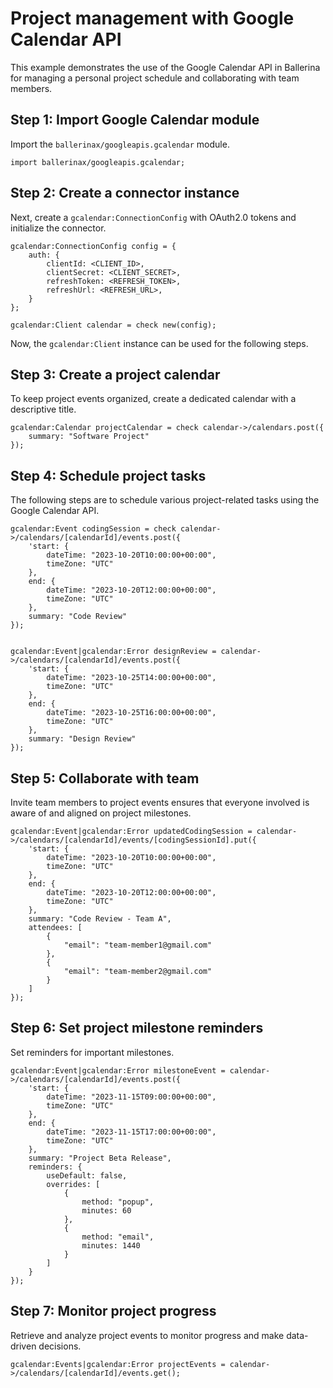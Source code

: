 # Project management with Google Calendar API

This example demonstrates the use of the Google Calendar API in Ballerina for managing a personal project schedule and collaborating with team members.

## Step 1: Import Google Calendar module

Import the `ballerinax/googleapis.gcalendar` module.

```ballerina
import ballerinax/googleapis.gcalendar;
```

## Step 2: Create a connector instance

Next, create a `gcalendar:ConnectionConfig` with OAuth2.0 tokens and initialize the connector.

```ballerina
gcalendar:ConnectionConfig config = {
    auth: {
        clientId: <CLIENT_ID>,
        clientSecret: <CLIENT_SECRET>,
        refreshToken: <REFRESH_TOKEN>,
        refreshUrl: <REFRESH_URL>,
    }
};

gcalendar:Client calendar = check new(config);
```

Now, the `gcalendar:Client` instance can be used for the following steps.

## Step 3: Create a project calendar

To keep project events organized, create a dedicated calendar with a descriptive title.

```ballerina
gcalendar:Calendar projectCalendar = check calendar->/calendars.post({
    summary: "Software Project"
});
```

## Step 4: Schedule project tasks

The following steps are to schedule various project-related tasks using the Google Calendar API.

```ballerina
gcalendar:Event codingSession = check calendar->/calendars/[calendarId]/events.post({
    'start: {
        dateTime: "2023-10-20T10:00:00+00:00",
        timeZone: "UTC"
    },
    end: {
        dateTime: "2023-10-20T12:00:00+00:00",
        timeZone: "UTC"
    },
    summary: "Code Review"
});


gcalendar:Event|gcalendar:Error designReview = calendar->/calendars/[calendarId]/events.post({
    'start: {
        dateTime: "2023-10-25T14:00:00+00:00",
        timeZone: "UTC"
    },
    end: {
        dateTime: "2023-10-25T16:00:00+00:00",
        timeZone: "UTC"
    },
    summary: "Design Review"
});
```

## Step 5: Collaborate with team

Invite team members to project events ensures that everyone involved is aware of and aligned on project milestones.

```ballerina
gcalendar:Event|gcalendar:Error updatedCodingSession = calendar->/calendars/[calendarId]/events/[codingSessionId].put({
    'start: {
        dateTime: "2023-10-20T10:00:00+00:00",
        timeZone: "UTC"
    },
    end: {
        dateTime: "2023-10-20T12:00:00+00:00",
        timeZone: "UTC"
    },
    summary: "Code Review - Team A",
    attendees: [
        {
            "email": "team-member1@gmail.com"
        },
        {
            "email": "team-member2@gmail.com"
        }
    ]
});
```

## Step 6: Set project milestone reminders

Set reminders for important milestones.

```ballerina
gcalendar:Event|gcalendar:Error milestoneEvent = calendar->/calendars/[calendarId]/events.post({
    'start: {
        dateTime: "2023-11-15T09:00:00+00:00",
        timeZone: "UTC"
    },
    end: {
        dateTime: "2023-11-15T17:00:00+00:00",
        timeZone: "UTC"
    },
    summary: "Project Beta Release",
    reminders: {
        useDefault: false,
        overrides: [
            {
                method: "popup",
                minutes: 60
            },
            {
                method: "email",
                minutes: 1440
            }
        ]
    }
});
```

## Step 7: Monitor project progress

Retrieve and analyze project events to monitor progress and make data-driven decisions.

```ballerina
gcalendar:Events|gcalendar:Error projectEvents = calendar->/calendars/[calendarId]/events.get();
```

